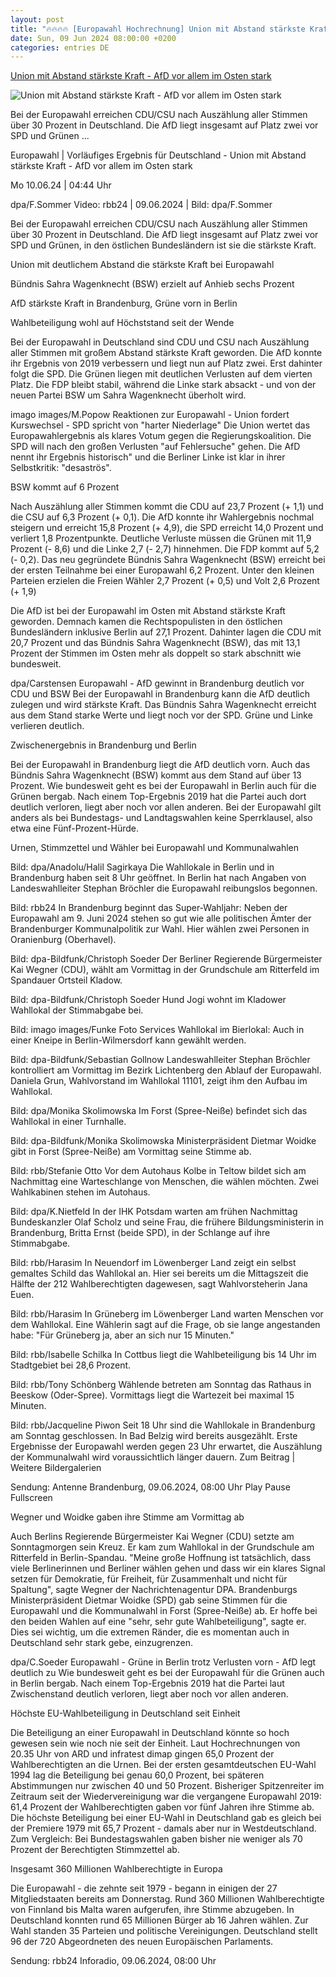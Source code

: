 ```yaml
---
layout: post
title: "🔥🔥🔥🔥 [Europawahl Hochrechnung] Union mit Abstand stärkste Kraft - AfD vor allem im Osten stark"
date: Sun, 09 Jun 2024 08:00:00 +0200
categories: entries DE
---
```

[Union mit Abstand stärkste Kraft - AfD vor allem im Osten stark](https://www.rbb24.de/politik/wahl/Europawahl/2024/berlin-brandenburg-ergebnisse-wahlbeteiligung-eu-parlament-prognose-hochrechnungen.html)

![Union mit Abstand stärkste Kraft - AfD vor allem im Osten stark](https://www.rbb24.de/content/dam/rbb/rbb/rbb24/2024/2024_06/dpa-news/cdu-berlin-reaktion-whal.jpg.jpg/size=708x398.jpg)

Bei der Europawahl erreichen CDU/CSU nach Auszählung aller Stimmen über 30 Prozent in Deutschland. Die AfD liegt insgesamt auf Platz zwei vor SPD und Grünen ...

Europawahl | Vorläufiges Ergebnis für Deutschland - Union mit Abstand stärkste Kraft - AfD vor allem im Osten stark

Mo 10.06.24 | 04:44 Uhr

dpa/F.Sommer Video: rbb24 | 09.06.2024 | Bild: dpa/F.Sommer

Bei der Europawahl erreichen CDU/CSU nach Auszählung aller Stimmen über 30 Prozent in Deutschland. Die AfD liegt insgesamt auf Platz zwei vor SPD und Grünen, in den östlichen Bundesländern ist sie die stärkste Kraft.

Union mit deutlichem Abstand die stärkste Kraft bei Europawahl

Bündnis Sahra Wagenknecht (BSW) erzielt auf Anhieb sechs Prozent

AfD stärkste Kraft in Brandenburg, Grüne vorn in Berlin

Wahlbeteiligung wohl auf Höchststand seit der Wende

Bei der Europawahl in Deutschland sind CDU und CSU nach Auszählung aller Stimmen mit großem Abstand stärkste Kraft geworden. Die AfD konnte ihr Ergebnis von 2019 verbessern und liegt nun auf Platz zwei. Erst dahinter folgt die SPD. Die Grünen liegen mit deutlichen Verlusten auf dem vierten Platz. Die FDP bleibt stabil, während die Linke stark absackt - und von der neuen Partei BSW um Sahra Wagenknecht überholt wird.

imago images/M.Popow Reaktionen zur Europawahl - Union fordert Kurswechsel - SPD spricht von "harter Niederlage" Die Union wertet das Europawahlergebnis als klares Votum gegen die Regierungskoalition. Die SPD will nach den großen Verlusten "auf Fehlersuche" gehen. Die AfD nennt ihr Ergebnis historisch" und die Berliner Linke ist klar in ihrer Selbstkritik: "desaströs".



BSW kommt auf 6 Prozent

Nach Auszählung aller Stimmen kommt die CDU auf 23,7 Prozent (+ 1,1) und die CSU auf 6,3 Prozent (+ 0,1). Die AfD konnte ihr Wahlergebnis nochmal steigern und erreicht 15,8 Prozent (+ 4,9), die SPD erreicht 14,0 Prozent und verliert 1,8 Prozentpunkte. Deutliche Verluste müssen die Grünen mit 11,9 Prozent (- 8,6) und die Linke 2,7 (- 2,7) hinnehmen. Die FDP kommt auf 5,2 (- 0,2). Das neu gegründete Bündnis Sahra Wagenknecht (BSW) erreicht bei der ersten Teilnahme bei einer Europawahl 6,2 Prozent. Unter den kleinen Parteien erzielen die Freien Wähler 2,7 Prozent (+ 0,5) und Volt 2,6 Prozent (+ 1,9)

Die AfD ist bei der Europawahl im Osten mit Abstand stärkste Kraft geworden. Demnach kamen die Rechtspopulisten in den östlichen Bundesländern inklusive Berlin auf 27,1 Prozent. Dahinter lagen die CDU mit 20,7 Prozent und das Bündnis Sahra Wagenknecht (BSW), das mit 13,1 Prozent der Stimmen im Osten mehr als doppelt so stark abschnitt wie bundesweit.

dpa/Carstensen Europawahl - AfD gewinnt in Brandenburg deutlich vor CDU und BSW Bei der Europawahl in Brandenburg kann die AfD deutlich zulegen und wird stärkste Kraft. Das Bündnis Sahra Wagenknecht erreicht aus dem Stand starke Werte und liegt noch vor der SPD. Grüne und Linke verlieren deutlich.

Zwischenergebnis in Brandenburg und Berlin

Bei der Europawahl in Brandenburg liegt die AfD deutlich vorn. Auch das Bündnis Sahra Wagenknecht (BSW) kommt aus dem Stand auf über 13 Prozent. Wie bundesweit geht es bei der Europawahl in Berlin auch für die Grünen bergab. Nach einem Top-Ergebnis 2019 hat die Partei auch dort deutlich verloren, liegt aber noch vor allen anderen. Bei der Europawahl gilt anders als bei Bundestags- und Landtagswahlen keine Sperrklausel, also etwa eine Fünf-Prozent-Hürde.

Urnen, Stimmzettel und Wähler bei Europawahl und Kommunalwahlen

Bild: dpa/Anadolu/Halil Sagirkaya Die Wahllokale in Berlin und in Brandenburg haben seit 8 Uhr geöffnet. In Berlin hat nach Angaben von Landeswahlleiter Stephan Bröchler die Europawahl reibungslos begonnen.

Bild: rbb24 In Brandenburg beginnt das Super-Wahljahr: Neben der Europawahl am 9. Juni 2024 stehen so gut wie alle politischen Ämter der Brandenburger Kommunalpolitik zur Wahl. Hier wählen zwei Personen in Oranienburg (Oberhavel).



Bild: dpa-Bildfunk/Christoph Soeder Der Berliner Regierende Bürgermeister Kai Wegner (CDU), wählt am Vormittag in der Grundschule am Ritterfeld im Spandauer Ortsteil Kladow.

Bild: dpa-Bildfunk/Christoph Soeder Hund Jogi wohnt im Kladower Wahllokal der Stimmabgabe bei.



Bild: imago images/Funke Foto Services Wahllokal im Bierlokal: Auch in einer Kneipe in Berlin-Wilmersdorf kann gewählt werden.

Bild: dpa-Bildfunk/Sebastian Gollnow Landeswahlleiter Stephan Bröchler kontrolliert am Vormittag im Bezirk Lichtenberg den Ablauf der Europawahl. Daniela Grun, Wahlvorstand im Wahllokal 11101, zeigt ihm den Aufbau im Wahllokal.

Bild: dpa/Monika Skolimowska Im Forst (Spree-Neiße) befindet sich das Wahllokal in einer Turnhalle.



Bild: dpa-Bildfunk/Monika Skolimowska Ministerpräsident Dietmar Woidke gibt in Forst (Spree-Neiße) am Vormittag seine Stimme ab.

Bild: rbb/Stefanie Otto Vor dem Autohaus Kolbe in Teltow bildet sich am Nachmittag eine Warteschlange von Menschen, die wählen möchten. Zwei Wahlkabinen stehen im Autohaus.



Bild: dpa/K.Nietfeld In der IHK Potsdam warten am frühen Nachmittag Bundeskanzler Olaf Scholz und seine Frau, die frühere Bildungsministerin in Brandenburg, Britta Ernst (beide SPD), in der Schlange auf ihre Stimmabgabe.



Bild: rbb/Harasim In Neuendorf im Löwenberger Land zeigt ein selbst gemaltes Schild das Wahllokal an. Hier sei bereits um die Mittagszeit die Hälfte der 212 Wahlberechtigten dagewesen, sagt Wahlvorsteherin Jana Euen.

Bild: rbb/Harasim In Grüneberg im Löwenberger Land warten Menschen vor dem Wahllokal. Eine Wählerin sagt auf die Frage, ob sie lange angestanden habe: "Für Grüneberg ja, aber an sich nur 15 Minuten."



Bild: rbb/Isabelle Schilka In Cottbus liegt die Wahlbeteiligung bis 14 Uhr im Stadtgebiet bei 28,6 Prozent.

Bild: rbb/Tony Schönberg Wählende betreten am Sonntag das Rathaus in Beeskow (Oder-Spree). Vormittags liegt die Wartezeit bei maximal 15 Minuten.



Bild: rbb/Jacqueline Piwon Seit 18 Uhr sind die Wahllokale in Brandenburg am Sonntag geschlossen. In Bad Belzig wird bereits ausgezählt. Erste Ergebnisse der Europawahl werden gegen 23 Uhr erwartet, die Auszählung der Kommunalwahl wird voraussichtlich länger dauern. Zum Beitrag | Weitere Bildergalerien

Sendung: Antenne Brandenburg, 09.06.2024, 08:00 Uhr Play Pause Fullscreen





























Wegner und Woidke gaben ihre Stimme am Vormittag ab

Auch Berlins Regierende Bürgermeister Kai Wegner (CDU) setzte am Sonntagmorgen sein Kreuz. Er kam zum Wahllokal in der Grundschule am Ritterfeld in Berlin-Spandau. "Meine große Hoffnung ist tatsächlich, dass viele Berlinerinnen und Berliner wählen gehen und dass wir ein klares Signal setzen für Demokratie, für Freiheit, für Zusammenhalt und nicht für Spaltung", sagte Wegner der Nachrichtenagentur DPA. Brandenburgs Ministerpräsident Dietmar Woidke (SPD) gab seine Stimmen für die Europawahl und die Kommunalwahl in Forst (Spree-Neiße) ab. Er hoffe bei den beiden Wahlen auf eine "sehr, sehr gute Wahlbeteiligung", sagte er. Dies sei wichtig, um die extremen Ränder, die es momentan auch in Deutschland sehr stark gebe, einzugrenzen.

dpa/C.Soeder Europawahl - Grüne in Berlin trotz Verlusten vorn - AfD legt deutlich zu Wie bundesweit geht es bei der Europawahl für die Grünen auch in Berlin bergab. Nach einem Top-Ergebnis 2019 hat die Partei laut Zwischenstand deutlich verloren, liegt aber noch vor allen anderen.



Höchste EU-Wahlbeteiligung in Deutschland seit Einheit

Die Beteiligung an einer Europawahl in Deutschland könnte so hoch gewesen sein wie noch nie seit der Einheit. Laut Hochrechnungen von 20.35 Uhr von ARD und infratest dimap gingen 65,0 Prozent der Wahlberechtigten an die Urnen. Bei der ersten gesamtdeutschen EU-Wahl 1994 lag die Beteiligung bei genau 60,0 Prozent, bei späteren Abstimmungen nur zwischen 40 und 50 Prozent. Bisheriger Spitzenreiter im Zeitraum seit der Wiedervereinigung war die vergangene Europawahl 2019: 61,4 Prozent der Wahlberechtigten gaben vor fünf Jahren ihre Stimme ab. Die höchste Beteiligung bei einer EU-Wahl in Deutschland gab es gleich bei der Premiere 1979 mit 65,7 Prozent - damals aber nur in Westdeutschland. Zum Vergleich: Bei Bundestagswahlen gaben bisher nie weniger als 70 Prozent der Berechtigten Stimmzettel ab.

Insgesamt 360 Millionen Wahlberechtigte in Europa

Die Europawahl - die zehnte seit 1979 - begann in einigen der 27 Mitgliedstaaten bereits am Donnerstag. Rund 360 Millionen Wahlberechtigte von Finnland bis Malta waren aufgerufen, ihre Stimme abzugeben. In Deutschland konnten rund 65 Millionen Bürger ab 16 Jahren wählen. Zur Wahl standen 35 Parteien und politische Vereinigungen. Deutschland stellt 96 der 720 Abgeordneten des neuen Europäischen Parlaments.

Sendung: rbb24 Inforadio, 09.06.2024, 08:00 Uhr

